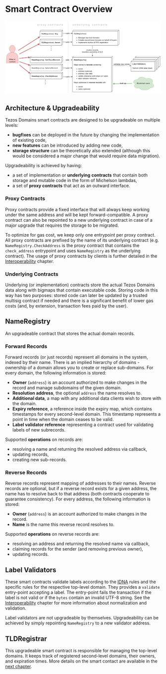 # Smart Contract Overview

![Overview of Smart Contracts](../.gitbook/assets/smart_contracts.png)

## Architecture & Upgradeability

Tezos Domains smart contracts are designed to be upgradeable on multiple levels:

* **bugfixes** can be deployed in the future by changing the implementation of existing code,
* **new features** can be introduced by adding new code,
* **storage structure** can be theoretically also extended \(although this would be considered a major change that would require data migration\).

Upgradeability is achieved by having:

* a set of implementation or **underlying** **contracts** that contain both storage and mutable code in the form of Michelson lambdas,
* a set of **proxy contracts** that act as an outward interface.

### Proxy Contracts

Proxy contracts provide a fixed interface that will always keep working under the same address and will be kept forward-compatible. A proxy contract can also be repointed to a new underlying contract in case of a major upgrade that requires the storage to be migrated.

To optimize for gas cost, we keep only one entrypoint per proxy contract. All proxy contracts are prefixed by the name of its underlying contract \(e.g. `NameRegistry.CheckAddress` is the proxy contract that contains the `check_address` entrypoint and uses `NameRegistry` as the underlying contract\). The usage of proxy contracts by clients is further detailed in the [Interoperability](interoperability.md) chapter.

### Underlying Contracts

Underlying \(or implementation\) contracts store the actual Tezos Domains data along with bigmaps that contain executable code. Storing code in this way has two purposes: stored code can later be updated by a trusted multisig contract if needed and there is a significant benefit of lower gas costs \(and, by extension, transaction fees paid by the user\).

## NameRegistry

An upgradeable contract that stores the actual domain records.

### Forward Records

Forward records \(or just records\) represent all domains in the system, indexed by their name. There is an implied hierarchy of domains - ownership of a domain allows you to create or replace sub-domains. For every domain, the following information is stored:

* **Owner** \(`address`\) is an account authorized to make changes in the record and manage subdomains of the given domain.
* **Resolution address**, the optional `address` the name resolves to.
* **Additional data**, a map with any additional data clients wish to store with the domain.
* **Expiry reference**, a reference inside the expiry map, which contains timestamps for every second-level domain. This timestamp represents a point in time when the domain ceases to be valid.
* **Label validator reference** representing a contract used for validating labels of new subrecords.

Supported **operations** on records are:

* resolving a name and returning the resolved address via callback,
* updating records,
* creating new sub-records.

### Reverse Records

Reverse records represent mapping of addresses to their names. Reverse records are optional, but if a reverse record exists for a given address, the name has to resolve back to that address \(both contracts cooperate to guarantee consistency\). For every address, the following information is stored:

* **Owner** \(`address`\) is an account authorized to make changes in the record.
* **Name** is the name this reverse record resolves to.

Supported **operations** on reverse records are:

* resolving an address and returning the resolved name via callback,
* claiming records for the sender \(and removing previous owner\),
* updating records.

## Label Validators

These smart contracts validate labels according to the [IDNA](https://en.wikipedia.org/wiki/Internationalized_domain_name) rules and the specific rules for the respective top-level domain. They provides a `validate` entry-point accepting a label. The entry-point fails the transaction if the label is not valid or if the `bytes` contain an invalid UTF-8 string. See the [Interoperability](interoperability.md) chapter for more information about normalization and validation.

Label validators are not upgradeable by themselves. Upgradeability can be achieved by simply repointing `NameRegistry` to a new validator address.

## TLDRegistrar

This upgradeable smart contract is responsible for managing the top-level domains. It keeps track of registered second-level domains, their owners, and expiration times. More details on the smart contact are available in the [next chapter](top-level-domain-registrar.md).


